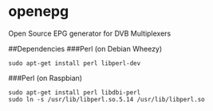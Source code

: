 openepg
=======

Open Source EPG generator for DVB Multiplexers

##Dependencies
###Perl (on Debian Wheezy)
```shell
sudo apt-get install perl libperl-dev
```
###Perl (on Raspbian)
```shell
sudo apt-get install perl libdbi-perl
sudo ln -s /usr/lib/libperl.so.5.14 /usr/lib/libperl.so
```
